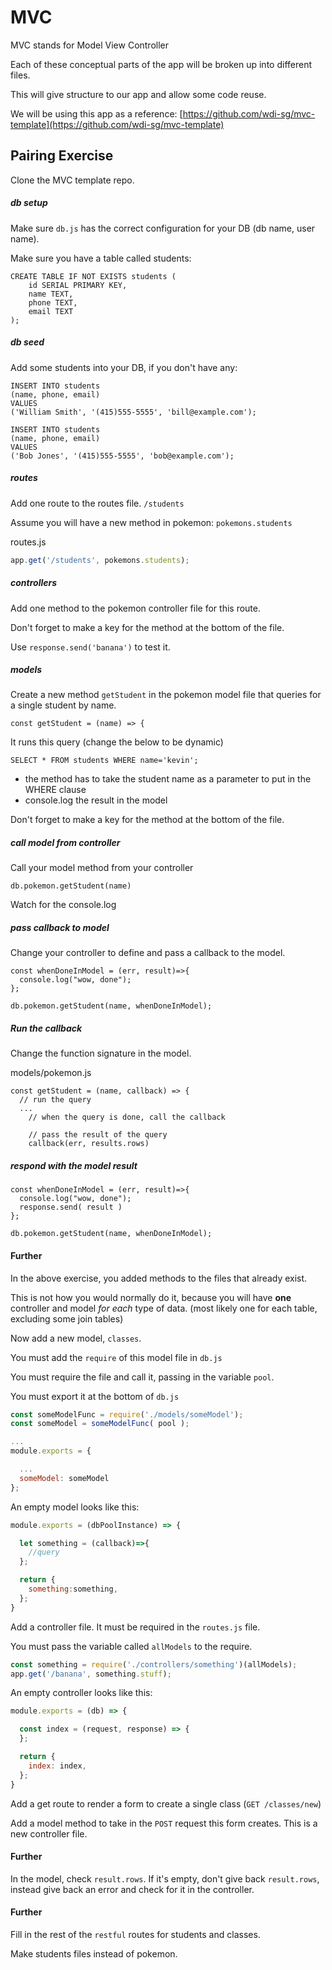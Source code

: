 # MVC

MVC stands for Model View Controller

Each of these conceptual parts of the app will be broken up into different files.

This will give structure to our app and allow some code reuse.

We will be using this app as a reference:  [https://github.com/wdi-sg/mvc-template](https://github.com/wdi-sg/mvc-template)


## Pairing Exercise

Clone the MVC template repo.

##### db setup

Make sure `db.js` has the correct configuration for your DB (db name, user name).

Make sure you have a table called students:

```
CREATE TABLE IF NOT EXISTS students (
    id SERIAL PRIMARY KEY,
    name TEXT,
    phone TEXT,
    email TEXT
);
```

##### db seed

Add some students into your DB, if you don't have any:

```
INSERT INTO students
(name, phone, email)
VALUES
('William Smith', '(415)555-5555', 'bill@example.com');

INSERT INTO students
(name, phone, email)
VALUES
('Bob Jones', '(415)555-5555', 'bob@example.com');
```


##### routes

Add one route  to the routes file. `/students`

Assume you will have a new method in pokemon: `pokemons.students`

routes.js
```js
app.get('/students', pokemons.students);
```

##### controllers

Add one method to the pokemon controller file for this route.

Don't forget to make a key for the method at the bottom of the file.

Use `response.send('banana')` to test it.

##### models

Create a new method `getStudent` in the pokemon model file that queries for a single student by name.

```
const getStudent = (name) => {
```

It runs this query (change the below to be dynamic)

```
SELECT * FROM students WHERE name='kevin';
```

- the method has to take the student name as a parameter to put in the WHERE clause
- console.log the result in the model

Don't forget to make a key for the method at the bottom of the file.

##### call model from controller

Call your model method from your controller

```
db.pokemon.getStudent(name)
```

Watch for the console.log

##### pass callback to model

Change your controller to define and pass a callback to the model.

```
const whenDoneInModel = (err, result)=>{
  console.log("wow, done");
};

db.pokemon.getStudent(name, whenDoneInModel);
```

##### Run the callback

Change the function signature in the model.

models/pokemon.js

```
const getStudent = (name, callback) => {
  // run the query
  ...
    // when the query is done, call the callback

    // pass the result of the query
    callback(err, results.rows)
```

##### respond with the model result

```
const whenDoneInModel = (err, result)=>{
  console.log("wow, done");
  response.send( result )
};

db.pokemon.getStudent(name, whenDoneInModel);
```

#### Further

In the above exercise, you added methods to the files that already exist.

This is not how you would normally do it, because you will have **one** controller and model *for each* type of data. (most likely one for each table, excluding some join tables)

Now add a new model, `classes`.

You must add the `require` of this model file in `db.js`

You must require the file and call it, passing in the variable `pool`.

You must export it at the bottom of `db.js`

```js
const someModelFunc = require('./models/someModel');
const someModel = someModelFunc( pool );

...
module.exports = {

  ...
  someModel: someModel
};

```

An empty model looks like this:

```js
module.exports = (dbPoolInstance) => {

  let something = (callback)=>{
    //query
  };

  return {
    something:something,
  };
}
```

Add a controller file. It must be required in the `routes.js` file.

You must pass the variable called `allModels` to the require.

```js
const something = require('./controllers/something')(allModels);
app.get('/banana', something.stuff);
```

An empty controller looks like this:

```js
module.exports = (db) => {

  const index = (request, response) => {
  };

  return {
    index: index,
  };
}
```

Add a get route to render a form to create a single class (`GET /classes/new`)

Add a model method to take in the `POST` request this form creates. This is a new controller file.

#### Further

In the model, check `result.rows`. If it's empty, don't give back `result.rows`, instead give back an error and check for it in the controller.

#### Further

Fill in the rest of the `restful` routes for students and classes.

Make students files instead of pokemon.

